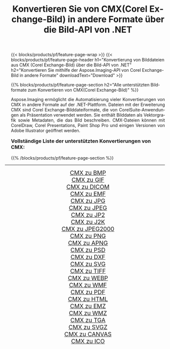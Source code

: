 ﻿---
title: Konvertieren Sie von CMX(Corel Exchange-Bild) in andere Formate über die Bild-API von .NET 
weight: 3920
url: /de/net/conversion/from/cmx/ 
lang: de
langdirlevel: 2
locales: zh-hans,ja,it,ru,de,es,fr,nl,id,lt,pl,pt,vi,tr,ko,zh-hant,ar,hi,th,sv,cs,uk,he
description: Mit Aspose.Imaging können Sie ganz einfach von CMX(Corel Exchange-Bild) in andere Formate konvertieren
---

{{< blocks/products/pf/feature-page-wrap >}}
{{< blocks/products/pf/feature-page-header h1="Konvertierung von Bilddateien aus CMX (Corel Exchange-Bild) über die Bild-API von .NET" h2="Konvertieren Sie mithilfe der Aspose.Imaging-API von Corel Exchange-Bild in andere Formate" downloadText="Download" >}}


{{% blocks/products/pf/feature-page-section  h2="Alle unterstützten Bildformate zum Konvertieren von CMX(Corel Exchange-Bild)" %}}
<p align=justify>Aspose.Imaging ermöglicht die Automatisierung vieler Konvertierungen von CMX in andere Formate auf der .NET-Plattform. Dateien mit der Erweiterung CMX sind Corel Exchange-Bilddateiformate, die von CorelSuite-Anwendungen als Präsentation verwendet werden. Sie enthält Bilddaten als Vektorgrafik sowie Metadaten, die das Bild beschreiben. CMX-Dateien können mit CorelDraw, Corel Presentations, Paint Shop Pro und einigen Versionen von Adobe Illustrator geöffnet werden.</p>
<h3 style="margin-top:16px;">
Vollständige Liste der unterstützten Konvertierungen von CMX:
</h3>
{{% /blocks/products/pf/feature-page-section %}}
<div class="container-fluid productfamilypage bg-gray">
    <div class="convertypes bg-gray agp-content section">
        <div class="container">
		<hr style="margin-left:-20px;"/>
		<div class="row other-converters" style="gap: 10px;font-size: 19px;text-align:center;">
		    <div class='col-md-3 other-converter remove-lp remove-rp'><a href="/imaging/de/net/conversion/cmx-to-bmp/" style="padding:15px;">CMX zu BMP</a></div><div class='col-md-3 other-converter remove-lp remove-rp'><a href="/imaging/de/net/conversion/cmx-to-gif/" style="padding:15px;">CMX zu GIF</a></div><div class='col-md-3 other-converter remove-lp remove-rp'><a href="/imaging/de/net/conversion/cmx-to-dicom/" style="padding:15px;">CMX zu DICOM</a></div><div class='col-md-3 other-converter remove-lp remove-rp'><a href="/imaging/de/net/conversion/cmx-to-emf/" style="padding:15px;">CMX zu EMF</a></div><div class='col-md-3 other-converter remove-lp remove-rp'><a href="/imaging/de/net/conversion/cmx-to-jpg/" style="padding:15px;">CMX zu JPG</a></div><div class='col-md-3 other-converter remove-lp remove-rp'><a href="/imaging/de/net/conversion/cmx-to-jpeg/" style="padding:15px;">CMX zu JPEG</a></div><div class='col-md-3 other-converter remove-lp remove-rp'><a href="/imaging/de/net/conversion/cmx-to-jp2/" style="padding:15px;">CMX zu JP2</a></div><div class='col-md-3 other-converter remove-lp remove-rp'><a href="/imaging/de/net/conversion/cmx-to-j2k/" style="padding:15px;">CMX zu J2K</a></div><div class='col-md-3 other-converter remove-lp remove-rp'><a href="/imaging/de/net/conversion/cmx-to-jpeg2000/" style="padding:15px;">CMX zu JPEG2000</a></div><div class='col-md-3 other-converter remove-lp remove-rp'><a href="/imaging/de/net/conversion/cmx-to-png/" style="padding:15px;">CMX zu PNG</a></div><div class='col-md-3 other-converter remove-lp remove-rp'><a href="/imaging/de/net/conversion/cmx-to-apng/" style="padding:15px;">CMX zu APNG</a></div><div class='col-md-3 other-converter remove-lp remove-rp'><a href="/imaging/de/net/conversion/cmx-to-psd/" style="padding:15px;">CMX zu PSD</a></div><div class='col-md-3 other-converter remove-lp remove-rp'><a href="/imaging/de/net/conversion/cmx-to-dxf/" style="padding:15px;">CMX zu DXF</a></div><div class='col-md-3 other-converter remove-lp remove-rp'><a href="/imaging/de/net/conversion/cmx-to-svg/" style="padding:15px;">CMX zu SVG</a></div><div class='col-md-3 other-converter remove-lp remove-rp'><a href="/imaging/de/net/conversion/cmx-to-tiff/" style="padding:15px;">CMX zu TIFF</a></div><div class='col-md-3 other-converter remove-lp remove-rp'><a href="/imaging/de/net/conversion/cmx-to-webp/" style="padding:15px;">CMX zu WEBP</a></div><div class='col-md-3 other-converter remove-lp remove-rp'><a href="/imaging/de/net/conversion/cmx-to-wmf/" style="padding:15px;">CMX zu WMF</a></div><div class='col-md-3 other-converter remove-lp remove-rp'><a href="/imaging/de/net/conversion/cmx-to-pdf/" style="padding:15px;">CMX zu PDF</a></div><div class='col-md-3 other-converter remove-lp remove-rp'><a href="/imaging/de/net/conversion/cmx-to-html/" style="padding:15px;">CMX zu HTML</a></div><div class='col-md-3 other-converter remove-lp remove-rp'><a href="/imaging/de/net/conversion/cmx-to-emz/" style="padding:15px;">CMX zu EMZ</a></div><div class='col-md-3 other-converter remove-lp remove-rp'><a href="/imaging/de/net/conversion/cmx-to-wmz/" style="padding:15px;">CMX zu WMZ</a></div><div class='col-md-3 other-converter remove-lp remove-rp'><a href="/imaging/de/net/conversion/cmx-to-tga/" style="padding:15px;">CMX zu TGA</a></div><div class='col-md-3 other-converter remove-lp remove-rp'><a href="/imaging/de/net/conversion/cmx-to-svgz/" style="padding:15px;">CMX zu SVGZ</a></div><div class='col-md-3 other-converter remove-lp remove-rp'><a href="/imaging/de/net/conversion/cmx-to-canvas/" style="padding:15px;">CMX zu CANVAS</a></div><div class='col-md-3 other-converter remove-lp remove-rp'><a href="/imaging/de/net/conversion/cmx-to-ico/" style="padding:15px;">CMX zu ICO</a></div>
                </div>
        </div>
    </div>
</div>
<br/>

